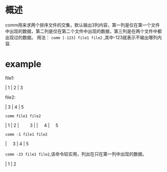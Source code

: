 概述
====

comm用来求两个排序文件的交集，默认输出3列内容，第一列是仅在第一个文件中出现的数据，第二列是仅在第二个文件中出现的数据，第三列是在两个文件中都出现过的数据。
用法： `comm [-123] file1 file2` ,其中-123就表示不输出哪列内容.

example
=======

file1:

| 1
| 2
| 3

file2:

| 3
| 4
| 5

`comm file1 file2`

| 1
| 2
|         3
| 
|     4
|     5

`comm -1 file1 file2`

|     3
| 4
| 5

`comm -23 file1 file2`,该命令较实用，列出在只在第一列中出现的数据。

| 1
| 2
